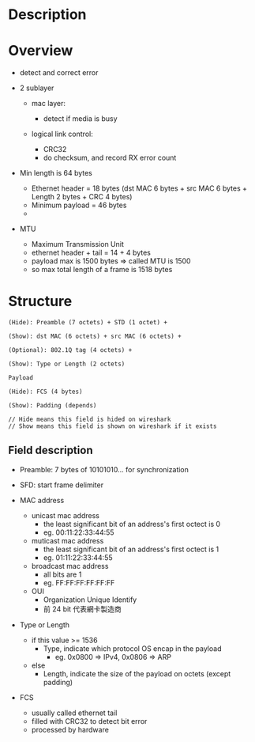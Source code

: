 # Description


# Overview
* detect and correct error

* 2 sublayer    
    * mac layer: 
        * detect if media is busy
    
    * logical link control:
        * CRC32
        * do checksum, and record RX error count

* Min length is 64 bytes
    * Ethernet header = 18 bytes (dst MAC 6 bytes + src MAC 6 bytes + Length 2 bytes + CRC 4 bytes)
    * Minimum payload = 46 bytes
    * 

* MTU
    * Maximum Transmission Unit
    * ethernet header + tail = 14 + 4 bytes
    * payload max is 1500 bytes => called MTU is 1500
    * so max total length of a frame is 1518 bytes


# Structure

    (Hide): Preamble (7 octets) + STD (1 octet) +
    
    (Show): dst MAC (6 octets) + src MAC (6 octets) +

    (Optional): 802.1Q tag (4 octets) + 

    (Show): Type or Length (2 octets)

    Payload

    (Hide): FCS (4 bytes)

    (Show): Padding (depends)

    // Hide means this field is hided on wireshark
    // Show means this field is shown on wireshark if it exists


## Field description
* Preamble: 7 bytes of 10101010... for synchronization
* SFD: start frame delimiter

* MAC address
    * unicast mac address
        * the least significant bit of an address's first octect is 0
        * eg. 00:11:22:33:44:55
    * muticast mac address
        * the least significant bit of an address's first octect is 1
        * eg. 01:11:22:33:44:55
    * broadcast mac address
        * all bits are 1
        * eg. FF:FF:FF:FF:FF:FF
    * OUI
        * Organization Unique Identify
        * 前 24 bit 代表網卡製造商

* Type or Length
    * if this value >= 1536
        * Type, indicate which protocol OS encap in the payload
            * eg. 0x0800 => IPv4, 0x0806 => ARP
    * else
        * Length, indicate the size of the payload on octets (except padding)

* FCS
    * usually called ethernet tail
    * filled with CRC32 to detect bit error
    * processed by hardware
